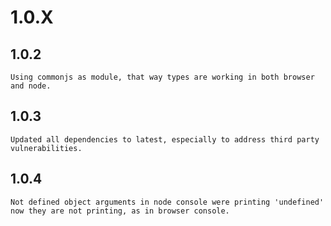 # 1.0.X
## 1.0.2
    Using commonjs as module, that way types are working in both browser and node.
## 1.0.3
    Updated all dependencies to latest, especially to address third party vulnerabilities.
## 1.0.4
    Not defined object arguments in node console were printing 'undefined' now they are not printing, as in browser console.